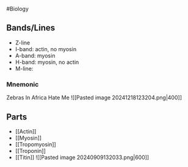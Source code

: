#Biology 
## Bands/Lines
* Z-line
* I-band: actin, no myosin
* A-band: myosin
* H-band: myosin, no actin
* M-line:
### Mnemonic
Zebras In Africa Hate Me
![[Pasted image 20241218123204.png|400]]
## Parts
* [[Actin]]
* [[Myosin]]
* [[Tropomyosin]]
* [[Troponin]]
* [[Titin]]
![[Pasted image 20240909132033.png|600]]